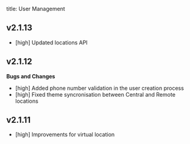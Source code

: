 title: User Management

## v2.1.13

- [high] Updated locations API 

## v2.1.12

**Bugs and Changes**

- [high] Added phone number validation in the user creation process
- [high] Fixed theme syncronisation between Central and Remote locations


## v2.1.11

- [high] Improvements for virtual location

